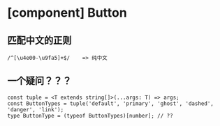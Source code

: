 # [component] Button

## 匹配中文的正则

```
/^[\u4e00-\u9fa5]+$/    => 纯中文
```


## 一个疑问？？？

```
const tuple = <T extends string[]>(...args: T) => args;
const ButtonTypes = tuple('default', 'primary', 'ghost', 'dashed', 'danger', 'link');
type ButtonType = (typeof ButtonTypes)[number]; // ??

```
